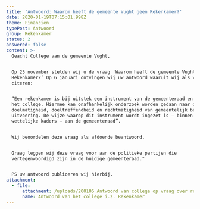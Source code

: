 ```yaml
---
title: 'Antwoord: Waarom heeft de gemeente Vught geen Rekenkamer?'
date: 2020-01-19T07:15:01.998Z
theme: Financien
typePost: Antwoord
group: Rekenkamer
status: 2
answered: false
content: >-
  Geacht College van de gemeente Vught, 


  Op 25 november stelden wij u de vraag 'Waarom heeft de gemeente Vught geen
  Rekenkamer?’ Op 6 januari ontvingen wij uw antwoord waaruit wij als volgt
  citeren:


  “Een rekenkamer is bij uitstek een instrument van de gemeenteraad en niet van
  het college. Hiermee kan onafhankelijk onderzoek worden gedaan naar de
  doelmatigheid, doeltreffendheid en rechtmatigheid van gemeentelijk beleid en
  uitvoering. De wijze waarop dit instrument wordt ingezet is – binnen de
  wettelijke kaders – aan de gemeenteraad”. 


  Wij beoordelen deze vraag als afdoende beantwoord.


  Graag leggen wij deze vraag voor aan de politieke partijen die
  vertegenwoordigd zijn in de huidige gemeenteraad."


  PS uw antwoord publiceren wij hierbij.
attachment:
  - file:
      attachment: /uploads/200106 Antwoord van college op vraag over rekenkamer.pdf
      name: Antwoord van het college i.z. Rekenkamer
---
```


